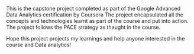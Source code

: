 This is the capstone project completed as part of the Google Advanced Data Analytics certification by Coursera
The project encapsulated all the concepts and technologies learnt as part of the course and put into action. The project follows the PACE strategy as thaught in the course.

Hope this project projects my learnings and help anyone interested in the course and Data analytics!
